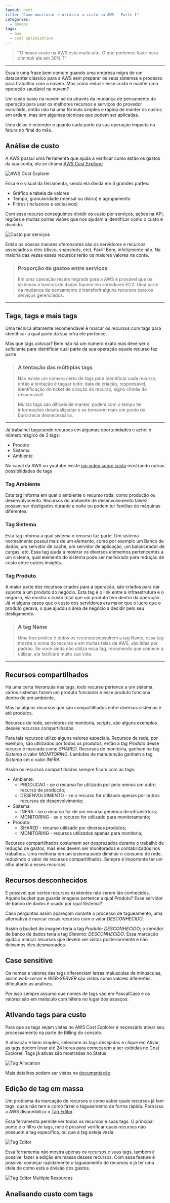 ```yaml
---
layout: post
title: "Como monitorar e otimizar o custo na AWS - Parte 1"
categories: 
  - devops
tags:
  - aws
  - cost optimization
---
```


> "O nosso custo na AWS está muito alto. O que podemos fazer para diminuir ele em 30% ?"

***

Essa é uma frase bem comum quando uma empresa migra de um datacenter clássico para a AWS sem preparar os seus sistemas e processo para trabalhar com a nuvem. Mas como reduzir esse custo e manter uma operação saudável na nuvem?

Um custo baixo na nuvem se dá através da mudança de pensamento da operação para usar os melhores recursos e serviços do provedor escolhido, então não há uma fórmula simples e rápida de manter os custos em ordem, mas sim algumas técnicas que podem ser aplicadas.

Uma delas é entender o quanto cada parte da sua operação impacta na fatura no final do mês.

## Análise de custo

A AWS possui uma ferramenta que ajuda a verificar como estão os gastos da sua conta, ela se chama [_AWS Cost Explorer_][cost_explorer]

![AWS Cost Explorer][cost_explorer_image]

Essa é o visual da ferramenta, sendo ela divida em 3 grandes partes:
- Gráfico e tabela de valores
- Tempo, granularidade (mensal ou diário) e agrupamento
- Filtros (inclusivos e exclusivos)

Com esse recurso conseguimos dividir os custo por serviços, ações na API, regiões e muitas outras visões que nos ajudam a identificar como o custo é dividido.

![Custo por serviços][cost_by_service]

Então os nossos maiores oferensores são os servidores e recursos associados a eles (disco, snapshots, etc). Fácil!
Bem, infelizmente não. Na maioria das vezes esses recursos terão os maiores valores na conta.


> ### Proporção de gastos entre serviços
>
> Em uma operação recém migrada para a AWS é provavel que os sistemas e bancos de dados fiquem em servidores EC2. Uma parte da mudança de pensamento é transferir alguns recursos para os serviços gerenciados.

***

## Tags, tags e mais tags

Uma técnica altamente recomendável é marcar os recursos com tags para identificar a qual parte da sua infra ele pertence.

Mas que tags colocar? Bem não há um número exato mas deve ser o suficiente para identificar qual parte da sua operação aquele recurso faz parte.


> ### A tentação das múltiplas tags
>
> Não existe um número certo de tags para identificar cada recurso, então a tentação é taguar tudo: data de criação, responsável, identificação do ticket de criação do recurso, signo chinês do responsável
>
> Muitas tags são dificeis de manter, podem com o tempo ter informações desatualizadas e se tornarem mais um ponto de burocracia desnecessária.

***

Já trabalhei tagueando recursos em algumas oportunidades e achei o número mágico de 3 tags:
 - Produto
 - Sistema
 - Ambiente

 No canal da AWS no youtube existe [um vídeo sobre custo][aws_youtube] mostrando outras possibilidades de tags


### Tag Ambiente

Esta tag informa em qual o ambiente o recurso roda, como produção ou desenvolvimento. Recursos do ambiente de desenvolvimento talvez possam ser desligados durante a noite ou podem ter familias de máquinas diferentes.


### Tag Sistema

Esta tag informa a qual sistema o recurso faz parte. Um sistema normalmente possui mais de um elemento, como por exemplo um Banco de dados, um servidor de cache, um servidor de aplicação, um balanceador de cargas, etc. Essa tag ajuda a mostrar os diversos elementos pertencentes a um sistema, qual elemento do sistema pode ser melhorado para redução de custo entre outros insights.


### Tag Produto

A maior parte dos recursos criados para a operação, são criados para dar suporte a um produto do negócio. Esta tag é o link entre a infraestrutura e o negócio, ela mostra o custo total que um produto tem dentro da operação. Já vi alguns casos que o custo dos servidores era maior que o lucro que o produto gerava, o que ajudou a área de negócio a decidir pelo seu desligamento.


> ### A tag Name
> Uma boa prática é todos os recursos possuírem a tag Name, essa tag mostra o nome do recurso e em muitas telas da AWS, são lidas por padrão. Se você ainda não utiliza essa tag, recomendo que comece a utilizar, ela facilitará muito sua vida.

***

## Recursos compartilhados

Há uma certa hierarquia nas tags, todo recurso pertence a um sistema, vários sistemas fazem um produto funcionar e esse produto funciona dentro de um ambiente.

Mas há alguns recursos que são compartilhados entre diversos sistemas e até produtos. 

Recursos de rede, servidores de monitoria, scripts, são alguns exemplos desses recursos compartilhados.

Para tais recursos utilizo alguns valores especiais.
Recursos de rede, por exemplo, são utilizados por todos os produtos, então a tag *Produto* desse recurso é marcada como *SHARED*. Recursos de monitoria, ganham na tag *Sistema* o valor *MONITORING*. Lambdas de manutenção ganham a tag *Sistema* cm o valor *INFRA*.

Assim os recursos compartilhados sempre ficam com as tags:
- Ambiente:
  - PRODUCAO -  se o recurso for utilizado por pelo menos um outro recurso de produção;
  - DESENVOLVIMENTO - se o recurso for utilizado apenas por outros recursos de desenvolvimento;
- Sistema:
  - INFRA - se o recurso for de um recurso genérico de infraestrtura;
  - MONITORING - se o recurso for utilizado para monitoramento;
- Produto:
  - SHARED - recurso utilizado por diversos produtos;
  - MONITORING - recursos utilizados apenas para monitoria;

Recursos compartilhados costumam ser desprezados durante o trabalho de redução de gastos, mas eles devem ser monitorados e contabilizados nos trabalhos. Uma melhoria em um sistema pode diminuir o consumo de rede, reduzindo o valor de recursos compartilhados. Sempre é importante ter um olho atento a esses recursos.

## Recursos desconhecidos

É possível que certos recursos existentes não serem tão conhecidos. Aquele bucket que guarda imagens pertence a qual Produto? Esse servidor de banco de dados é usado por qual Sistema?

Caso perguntas assim apareçam durante o processo de tagueamento, uma alternativa é marcar essas recursos com o valor *DESCONHECIDO*. 

Assim o bucket de imagem teria a tag *Produto: DESCONHECIDO*; o servidor de banco de dados teria a tag *Sistema: DESCONHECIDO*.  Essa marcação ajuda a marcar recursos que devem ser vistos posteriormente e não deixamos eles desmarcados.

## Case sensitive

Os nomes e valores das tags diferenciam letras maiusculas de minusculas, assim *web-server* e *WEB-SERVER* são vistos como valores diferentes, dificultado as análises.

Por isso sempre assumo que nomes de tags são em PascalCase e os valores são em maisculo com hífens no lugar dos espaços.

## Ativando tags para custo

Para que as tags sejam vistas no AWS Cost Explorer é necessário ativar seu processamento na parte de Billing do console. 

A ativação é bem simples, selecione as tags desejadas e clique em Ativar, as tags podem levar até 24 horas para começarem a ser exibidas no Cost Explorer. Tags já ativas são mostradas no Status

![Tag Allocation][tag_allocation_image]

Mais detalhes podem ser vistos na [documentação][tag_allocation].


## Edição de tag em massa

Um problema da marcação de recursos e como saber quais recursos já tem tags, quais não tem e como fazer o tagueamento de forma rápida. Para isso a AWS disponibiliza o [Tag Editor][tag_editor].


Essa ferramenta permite ver todos os recursos e suas tags. O principal ponto é o filtro de tags, nele é possível verificar quais recursos não possuem a tag especifica, ou que a tag esteja vazia.

![Tag Editor][tag_editor_image]

Essa ferramenta não mostra apenas os recursos e suas tags, também é possível fazer a edição em massa desses recursos. Com essa feature é possível começar rapidamente o tagueamento de recursos e já ter uma ideia de como está a divisão dos gastos.

![Tag Editor Multiple Resources][tag_editor_multiple_resources_image]

## Analisando custo com tags





[cost_explorer]: https://aws.amazon.com/aws-cost-management/aws-cost-explorer/
[aws_youtube]: https://youtu.be/qd84dbS7L5M
[tag_allocation]: https://docs.aws.amazon.com/awsaccountbilling/latest/aboutv2/activating-tags.html
[tag_editor]: https://docs.aws.amazon.com/ARG/latest/userguide/tag-editor.html


[cost_explorer_image]:  /assets/aws-cost-part1/cost_explorer.png
[cost_by_service]:      /assets/aws-cost-part1/cost_by_service.png
[tag_allocation_image]: /assets/aws-cost-part1/tag_allocation.png
[tag_editor_image]: /assets/aws-cost-part1/tag_editor.png
[tag_editor_multiple_resources_image]: /assets/aws-cost-part1/tag_editor_multiple_resources.png
